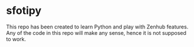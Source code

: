 # sfotipy
This repo has been created to learn Python and play with Zenhub features.
Any of the code in this repo will make any sense, hence it is not supposed to work.
